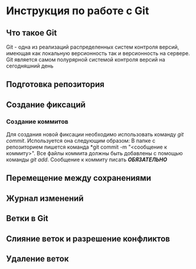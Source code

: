 # Инструкция по работе с Git

## Что такое Git

Git - одна из реализаций распределенных систем контроля версий, имеющая как локальную версионность так и версионность на сервере. 
Git является самом полурярной системой контроля версий на сегодняшний день

## Подготовка репозитория

## Создание фиксаций

### Создание коммитов

Для создания новой фиксации необходимо использовать команду *git commit*. 
Используется она следующим образом:
В папке с репозиторием пишется команда *git commit -m "<сообщение к коммиту>".
Все файлы коммита должны быть добавлены с помощью команды *git add*.
Сообщение к коммиту писать ***ОБЯЗАТЕЛЬНО***

## Перемещение между сохранениями

## Журнал изменений

## Ветки в Git

## Слияние веток и разрешение конфликтов

## Удаление веток